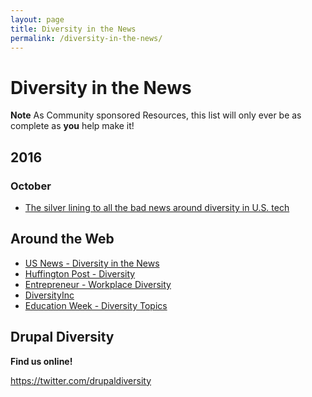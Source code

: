 ```yaml
---
layout: page
title: Diversity in the News
permalink: /diversity-in-the-news/
---
```

# Diversity in the News

**Note** As Community sponsored Resources, this list will only ever be as complete as **you** help make it!

## 2016

### October

- [The silver lining to all the bad news around diversity in U.S. tech](https://techcrunch.com/2016/10/28/the-silver-lining-to-all-the-bad-news-around-diversity-in-u-s-tech/ "The silver lining to all the bad news around diversity in U.S. tech")



## Around the Web

- [US News - Diversity in the News](http://www.usnews.com/topics/subjects/diversity "US News - Diversity in the News")
- [Huffington Post - Diversity](http://www.huffingtonpost.com/news/diversity/)
- [Entrepreneur - Workplace Diversity](https://www.entrepreneur.com/topic/workplace-diversity)
- [DiversityInc](http://www.diversityinc.com/)
- [Education Week - Diversity Topics](http://www.edweek.org/topics/diversity/)

## Drupal Diversity

**Find us online!** 

https://twitter.com/drupaldiversity
